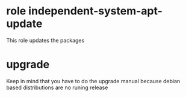 # role independent-system-apt-update
This role updates the packages

# upgrade
Keep in mind that you have to do the upgrade manual because debian based distributions are no runing release

